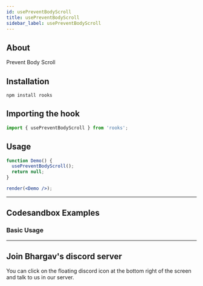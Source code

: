 ```yaml
---
id: usePreventBodyScroll
title: usePreventBodyScroll
sidebar_label: usePreventBodyScroll
---
```


## About

Prevent Body Scroll

[//]: # 'Main'

## Installation

```
npm install rooks
```

## Importing the hook

```javascript
import { usePreventBodyScroll } from 'rooks';
```

## Usage

```jsx
function Demo() {
  usePreventBodyScroll();
  return null;
}

render(<Demo />);
```

---

## Codesandbox Examples

### Basic Usage

---

## Join Bhargav's discord server

You can click on the floating discord icon at the bottom right of the screen and talk to us in our server.
